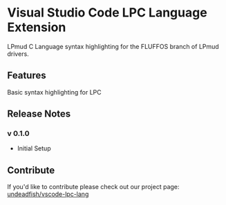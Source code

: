 # Visual Studio Code LPC Language Extension

LPmud C Language syntax highlighting for the FLUFFOS branch of LPmud drivers.

## Features

Basic syntax highlighting for LPC

## Release Notes
### v 0.1.0
* Initial Setup

## Contribute

If you'd like to contribute please check out our project page: [undeadfish/vscode-lpc-lang](http://github.com/undeadfish/vscode-lpc-lang)